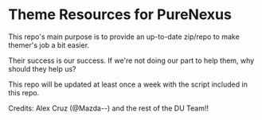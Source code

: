 # Theme Resources for PureNexus #

This repo's main purpose is to provide an up-to-date zip/repo to make themer's job a bit easier.

Their success is our success. If we're not doing our part to help them, why should they help us?

This repo will be updated at least once a week with the script included in this repo.

Credits: Alex Cruz (@Mazda--) and the rest of the DU Team!!